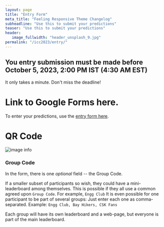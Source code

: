 ```yaml
---
layout: page
title: "Entry Form"
meta_title: "Feeling Responsive Theme Changelog"
subheadline: "Use this to submit your predictions"
teaser: "Use this to submit your predictions"
header:
   image_fullwidth: "header_unsplash_9.jpg"
permalink: "/icc2023/entry/"
---
```


## You entry submission must be made before October 5, 2023, 2:00 PM IST (4:30 AM EST)
It only takes a minute. Don't miss the deadline!

# Link to Google Forms here.
To enter your predictions, use the [entry form here](https://bit.ly/2023-icc-prediction-contest).

# QR Code

![image info](../../img/QR.png)

### Group Code
In the form, there is one _optional_ field -- the Group Code.

If a smaller subset of participants so wish, they could have a mini-leaderboard among themselves. This is possible if they all use a 
common agreed upon `Group Code`. For example, `Engg Club` It is even possible for one participant to be part of several groups:
Just enter each one as comma-separated. Example: `Engg Club, Bay Hikers, CSK Fans`

Each group will have its own leaderboard and a web-page, but everyone is part of the main leaderboard.

